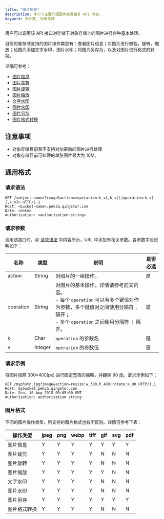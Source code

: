 ```yaml
---
title: "图片处理"
description: 本小节主要介绍图片处理相关 API 内容。
keyword: 云计算, 对象存储
---
```


用户可以调用该 API 接口对存储于对象存储上的图片进行各种基本处理。

目前对象存储支持的图片操作类型有：查看图片信息；对图片进行剪裁，旋转，缩放；给图片添加文字水印，图片水印；将图片另存为，以及对图片进行格式的转换。

详细可参考：

- [图片信息](/storage/object-storage/api/object/image_process/info/)
- [图片裁剪](/storage/object-storage/api/object/image_process/crop/)
- [图片旋转](/storage/object-storage/api/object/image_process/rotate/)
- [图片缩放](/storage/object-storage/api/object/image_process/resize/)
- [文字水印](/storage/object-storage/api/object/image_process/watermark/)
- [图片水印](/storage/object-storage/api/object/image_process/watermark_image/)
- [图片另存](/storage/object-storage/api/object/image_process/save/)
- [图片格式转换](/storage/object-storage/api/object/image_process/format/)

## 注意事项

- 对象存储目前暂不支持对加密后的图片进行处理
- 对象存储目前可处理的单张图片最大为 10M。

## 通用格式

### 请求语法

```http
GET /<object-name>?image&action=<operation:k_v[,k_v][|operation:k_v][,k_v]> HTTP/1.1
Host: <bucket-name>.pek3a.qingstor.com
Date: <date>
Authorization: <authorization-string>
```

### 请求参数

调用该接口时，如 [请求语法](#请求语法) 中内容所示，URL 中添加有相关参数。各参数字段说明如下：

| 名称 | 类型 | 说明 | 是否必选 |
| --- | --- | --- | --- |
| action   | String  | 对图片的一组操作。 | 是 |
| operation | String | 对图片的基本操作。详情请参考前文内容。<br>- 每个 `operation` 可以有多个键值对作为参数，多个键值对之间使用分隔符 `,` 隔开；<br>- 多个 `operation` 之间使用分隔符 `｜` 隔开。 | 是      
| k | Char | `operation` 的参数名 | 是      |
| v | Integer | `operation` 的参数值 | 是      |

### 请求示例

将图片按照 300*400(px) 进行固定宽高的缩略，并翻转 90 度。请求示例如下：

```http
GET /myphoto.jpg?image&action=resize:w_300,h_400|rotate:a_90 HTTP/1.1
Host: mybucket.pek3a.qingstor.com
Date: Sun, 16 Aug 2015 09:05:00 GMT
Authorization: authorization string
```

### 图片格式

不同的图片操作类型，所支持的图片格式也有所区别。详情可参考下表：

| 操作类型 | jpeg | png | webp | tiff | gif | svg | pdf |
| - | - | - | - | - | - | - | - |
| 图片信息 | Y | Y | Y | Y | Y | Y | Y |
| 图片裁剪 | Y | Y | Y | Y | N | N | N |
| 图片旋转 | Y | Y | Y | Y | N | N | N |
| 图片缩放 | Y | Y | Y | Y | Y | N | N |
| 文字水印 | Y | Y | Y | Y | N | N | N |
| 图片水印 | Y | Y | Y | Y | N | N | N |
| 图片另存 | Y | Y | Y | Y | Y | Y | Y |
| 图片格式转换 | Y | Y | Y | Y | N | N | N |







